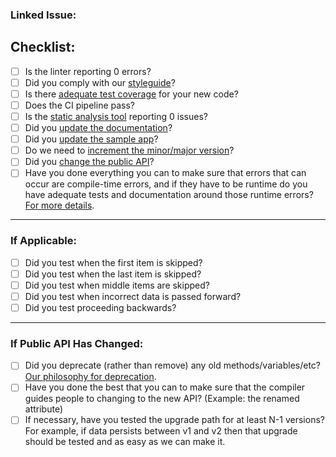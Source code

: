 <!-- All PRs should have some kind of issue backing them. This means the community has had some opportunity to contribute ideas, or that the PR is fixing a problem that is being tracked -->
### Linked Issue: 

<!-- (See our contributing guidelines for more details) -->
## Checklist:
- [ ] Is the linter reporting 0 errors?
- [ ] Did you comply with our [styleguide](https://github.com/wwt/SwiftCurrent/blob/main/STYLEGUIDE.md)?
- [ ] Is there [adequate test coverage](https://github.com/wwt/SwiftCurrent/blob/main/CONTRIBUTING.md#test-etiquette) for your new code?
- [ ] Does the CI pipeline pass?
- [ ] Is the [static analysis tool](https://sonarcloud.io/dashboard?id=wwt_Workflow) reporting 0 issues?
- [ ] Did you [update the documentation](https://github.com/wwt/SwiftCurrent/blob/main/CONTRIBUTING.md#documentation)?
- [ ] Did you [update the sample app](https://github.com/wwt/SwiftCurrent/blob/main/CONTRIBUTING.md#sample-app)?
- [ ] Do we need to [increment the minor/major version](https://github.com/wwt/SwiftCurrent/blob/main/CONTRIBUTING.md#versioning)?
- [ ] Did you [change the public API](https://github.com/wwt/SwiftCurrent/blob/main/CONTRIBUTING.md#public-api)?
- [ ] Have you done everything you can to make sure that errors that can occur are compile-time errors, and if they have to be runtime do you have adequate tests and documentation around those runtime errors? [For more details](https://github.com/wwt/SwiftCurrent/blob/main/CONTRIBUTING.md#errors).

----

### If Applicable:
- [ ] Did you test when the first item is skipped?
- [ ] Did you test when the last item is skipped?
- [ ] Did you test when middle items are skipped?
- [ ] Did you test when incorrect data is passed forward?
- [ ] Did you test proceeding backwards?

----

### If Public API Has Changed:
- [ ] Did you deprecate (rather than remove) any old methods/variables/etc? [Our philosophy for deprecation](https://github.com/wwt/SwiftCurrent/blob/main/CONTRIBUTING.md#deprecation).
- [ ] Have you done the best that you can to make sure that the compiler guides people to changing to the new API? (Example: the renamed attribute)
- [ ] If necessary, have you tested the upgrade path for at least N-1 versions? For example, if data persists between v1 and v2 then that upgrade should be tested and as easy as we can make it.
